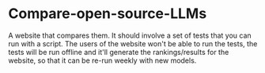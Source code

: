 # Compare-open-source-LLMs
A website that compares them. It should involve a set of tests that you can run with a script. The users of the website won't be able to run the tests, the tests will be run offline and it'll generate the rankings/results for the website, so that it can be re-run weekly with new models.
